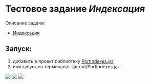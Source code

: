 # Тестовое задание *Индексация*

Описание задачи:
+ [Индексация](description.md)

## Запуск:
1) добавить в проект библиотеку [PortIndexes.jar](out/PortIndexes.jar)
2) или запуск из терминала: -jar out/PortIndexes.jar

<p align="left">

<img src="https://img.shields.io/badge/Java-orange.svg" >

<img src="https://img.shields.io/badge/Junit-green.svg">
  
<img src="https://img.shields.io/badge/Maven-blue.svg" >
</p>
